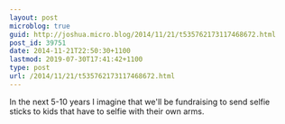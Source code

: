```yaml
---
layout: post
microblog: true
guid: http://joshua.micro.blog/2014/11/21/t535762173117468672.html
post_id: 39751
date: 2014-11-21T22:50:30+1100
lastmod: 2019-07-30T17:41:42+1100
type: post
url: /2014/11/21/t535762173117468672.html
---
```

In the next 5-10 years I imagine that we'll be fundraising to send selfie sticks to kids that have to selfie with their own arms.
